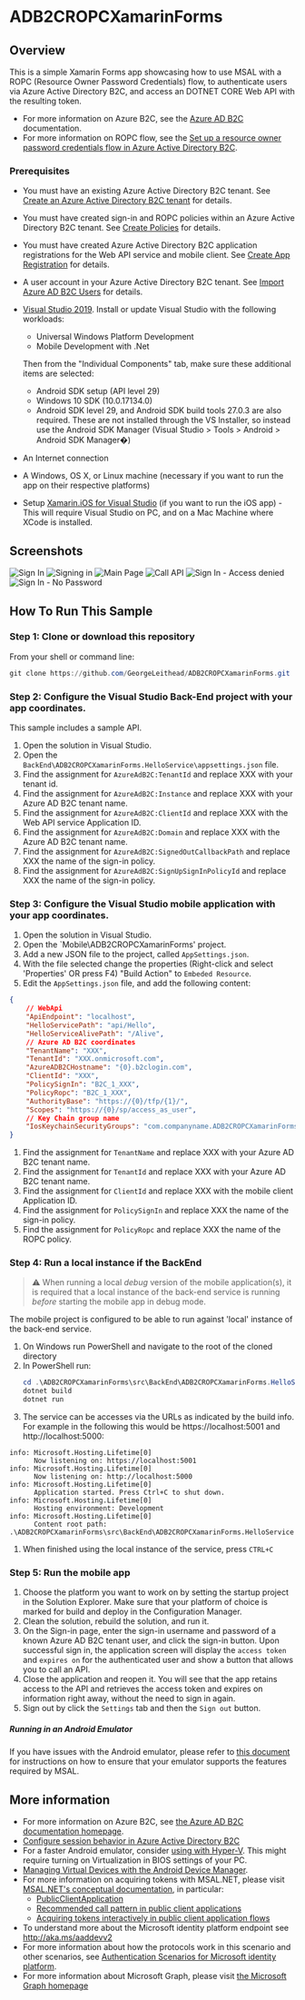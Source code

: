 ﻿# ADB2CROPCXamarinForms
## Overview
This is a simple Xamarin Forms app showcasing how to use MSAL with a ROPC (Resource Owner Password Credentials) flow, to authenticate users via Azure Active Directory B2C, and access an DOTNET CORE Web API with the resulting token.
- For more information on Azure B2C, see the [Azure AD B2C](https://docs.microsoft.com/en-us/azure/active-directory-b2c/overview) documentation.
- For more information on ROPC flow, see the [Set up a resource owner password credentials flow in Azure Active Directory B2C](https://docs.microsoft.com/en-us/azure/active-directory-b2c/add-ropc-policy).

### Prerequisites
- You must have an existing Azure Active Directory B2C tenant. See [Create an Azure Active Directory B2C tenant](Docs/CreateAzureADB2CTenant.md) for details.
- You must have created sign-in and ROPC policies within an Azure Active Directory B2C tenant. See [Create Policies](Docs/CreateAzureADB2CPolicies.md) for details.
- You must have created Azure Active Directory B2C application registrations for the Web API service and mobile client.  See [Create App Registration](Docs/CreateAzureADB2CAppRegistrations.md) for details.
- A user account in your Azure Active Directory B2C tenant. See [Import Azure AD B2C Users](Docs/ImportAzureADB2CUsers.md) for details.
- [Visual Studio 2019](https://aka.ms/vsdownload). Install or update Visual Studio with the following workloads:
	- Universal Windows Platform Development
	- Mobile Development with .Net
  
	Then from the "Individual Components" tab, make sure these additional items are selected:
	- Android SDK setup (API level 29)
	- Windows 10 SDK (10.0.17134.0)
	- Android SDK level 29, and Android SDK build tools 27.0.3 are also required. These are not installed through the VS Installer, so instead use the Android SDK Manager (Visual Studio > Tools > Android > Android SDK Manager�)
- An Internet connection
- A Windows, OS X, or Linux machine (necessary if you want to run the app on their respective platforms)
- Setup [Xamarin.iOS for Visual Studio](https://docs.microsoft.com/en-us/xamarin/ios/get-started/installation/windows/introduction-to-xamarin-ios-for-visual-studio) (if you want to run the iOS app) - This will require Visual Studio on PC, and on a Mac Machine where XCode is installed.

## Screenshots
![Sign In](ScreenShots/SignIn.png)
![Signing in](ScreenShots/SigninIn.png)
![Main Page](ScreenShots/MainPage.png)
![Call API](ScreenShots/CallApi.png)
![Sign In - Access denied](ScreenShots/SignIn_AccessDenied.png)
![Sign In - No Password](ScreenShots/SignIn_NoPassword.png)

## How To Run This Sample
### Step 1: Clone or download this repository

From your shell or command line:

```powershell
git clone https://github.com/GeorgeLeithead/ADB2CROPCXamarinForms.git
```

### Step 2: Configure the Visual Studio Back-End project with your app coordinates.
This sample includes a sample API.
1. Open the solution in Visual Studio.
1. Open the `BackEnd\ADB2CROPCXamarinForms.HelloService\appsettings.json` file.
1. Find the assignment for `AzureAdB2C:TenantId` and replace XXX with your tenant id.
1. Find the assignment for `AzureAdB2C:Instance` and replace XXX with your Azure AD B2C tenant name.
1. Find the assignment for `AzureAdB2C:ClientId` and replace XXX with the Web API service Application ID.
1. Find the assignment for `AzureAdB2C:Domain` and replace XXX with the Azure AD B2C tenant name.
1. Find the assignment for `AzureAdB2C:SignedOutCallbackPath` and replace XXX the name of the sign-in policy.
1. Find the assignment for `AzureAdB2C:SignUpSignInPolicyId` and replace XXX the name of the sign-in policy.

### Step 3: Configure the Visual Studio mobile application with your app coordinates.
1. Open the solution in Visual Studio.
1. Open the `Mobile\ADB2CROPCXamarinForms' project.
1. Add a new JSON file to the project, called `AppSettings.json`.
1. With the file selected change the properties (Right-click and select 'Properties' OR press F4) "Build Action" to `Embeded Resource`.
1. Edit the `AppSettings.json` file, and add the following content:

```json
{
	// WebApi
	"ApiEndpoint": "localhost",
	"HelloServicePath": "api/Hello",
	"HelloServiceAlivePath": "/Alive",
	// Azure AD B2C coordinates
	"TenantName": "XXX",
	"TenantId": "XXX.onmicrosoft.com",
	"AzureADB2CHostname": "{0}.b2clogin.com",
	"ClientId": "XXX",
	"PolicySignIn": "B2C_1_XXX",
	"PolicyRopc": "B2C_1_XXX",
	"AuthorityBase": "https://{0}/tfp/{1}/",
	"Scopes": "https://{0}/sp/access_as_user",
	// Key Chain group name
	"IosKeychainSecurityGroups": "com.companyname.ADB2CROPCXamarinForms"
}
```
1. Find the assignment for `TenantName` and replace XXX with your Azure AD B2C tenant name.
1. Find the assignment for `TenantId` and replace XXX with your Azure AD B2C tenant name.
1. Find the assignment for `ClientId` and replace XXX with the mobile client Application ID.
1. Find the assignment for `PolicySignIn` and replace XXX the name of the sign-in policy.
1. Find the assignment for `PolicyRopc` and replace XXX the name of the ROPC policy.

### Step 4: Run a local instance if the BackEnd
> :warning: When running a local *debug* version of the mobile application(s), it is required that a local instance of the back-end service is running *before* starting the mobile app in debug mode.

The mobile project is configured to be able to run against 'local' instance of the back-end service.

1. On Windows run PowerShell and navigate to the root of the cloned directory
1. In PowerShell run:
	```PowerShell
	cd .\ADB2CROPCXamarinForms\src\BackEnd\ADB2CROPCXamarinForms.HelloService
	dotnet build
	dotnet run
	```
1. The service can be accesses via the URLs as indicated by the build info.  For example in the following this would be https://localhost:5001 and http://localhost:5000:
```Text
info: Microsoft.Hosting.Lifetime[0]
      Now listening on: https://localhost:5001
info: Microsoft.Hosting.Lifetime[0]
      Now listening on: http://localhost:5000
info: Microsoft.Hosting.Lifetime[0]
      Application started. Press Ctrl+C to shut down.
info: Microsoft.Hosting.Lifetime[0]
      Hosting environment: Development
info: Microsoft.Hosting.Lifetime[0]
      Content root path: .\ADB2CROPCXamarinForms\src\BackEnd\ADB2CROPCXamarinForms.HelloService
```

1. When finished using the local instance of the service, press `CTRL+C`

### Step 5: Run the mobile app
1. Choose the platform you want to work on by setting the startup project in the Solution Explorer.  Make sure that your platform of choice is marked for build and deploy in the Configuration Manager.
1. Clean the solution, rebuild the solution, and run it.
1. On the Sign-in page, enter the sign-in username and password of a known Azure AD B2C tenant user, and click the sign-in button.  Upon successful sign in, the application screen will display the `access token` and `expires on` for the authenticated user and show a button that allows you to call an API.
1. Close the application and reopen it.  You will see that the app retains access to the API and retrieves the access token and expires on information right away, without the need to sign in again.
1. Sign out by click the `Settings` tab and then the `Sign out` button.

##### Running in an Android Emulator

If you have issues with the Android emulator, please refer to [this document](https://github.com/Azure-Samples/active-directory-general-docs/blob/master/AndroidEmulator.md) for instructions on how to ensure that your emulator supports the features required by MSAL.

## More information
- For more information on Azure B2C, see [the Azure AD B2C documentation homepage](http://aka.ms/aadb2c).
- [Configure session behavior in Azure Active Directory B2C](https://docs.microsoft.com/en-us/azure/active-directory-b2c/session-behavior)
- For a faster Android emulator, consider [using with Hyper-V](https://docs.microsoft.com/en-us/xamarin/android/get-started/installation/android-emulator/hardware-acceleration?pivots=windows). This might require turning on Virtualization in BIOS settings of your PC.
- [Managing Virtual Devices with the Android Device Manager](https://docs.microsoft.com/en-us/xamarin/android/get-started/installation/android-emulator/device-manager).
- For more information on acquiring tokens with MSAL.NET, please visit [MSAL.NET's conceptual documentation](https://github.com/AzureAD/microsoft-authentication-library-for-dotnet/wiki), in particular:
	- [PublicClientApplication](https://github.com/AzureAD/microsoft-authentication-library-for-dotnet/wiki/Client-Applications#publicclientapplication)
	- [Recommended call pattern in public client applications](https://github.com/AzureAD/microsoft-authentication-library-for-dotnet/wiki/AcquireTokenSilentAsync-using-a-cached-token#recommended-call-pattern-in-public-client-applications)
	- [Acquiring tokens interactively in public client application flows](https://github.com/AzureAD/microsoft-authentication-library-for-dotnet/wiki/Acquiring-tokens-interactively)
- To understand more about the Microsoft identity platform endpoint see http://aka.ms/aaddevv2
- For more information about how the protocols work in this scenario and other scenarios, see [Authentication Scenarios for Microsoft identity platform](http://go.microsoft.com/fwlink/?LinkId=394414).
- For more information about Microsoft Graph, please visit [the Microsoft Graph homepage](https://graph.microsoft.io/en-us/)